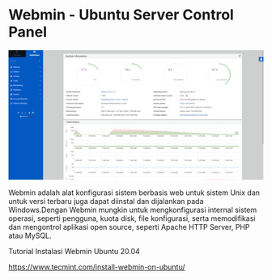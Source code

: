 # Webmin - Ubuntu Server Control Panel

![](../../.gitbook/assets/image%20%2814%29.png)

Webmin adalah alat konfigurasi sistem berbasis web untuk sistem Unix dan untuk versi terbaru juga dapat diinstal dan dijalankan pada Windows.Dengan Webmin mungkin untuk mengkonfigurasi internal sistem operasi, seperti pengguna, kuota disk, file konfigurasi, serta memodifikasi dan mengontrol aplikasi open source, seperti Apache HTTP Server, PHP atau MySQL.

Tutorial Instalasi Webmin Ubuntu 20.04

https://www.tecmint.com/install-webmin-on-ubuntu/

